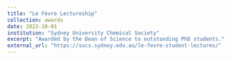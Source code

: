 ```yaml
---
title: "Le Fèvre Lectureship"
collection: awards
date: 2022-10-01
institution: "Sydney University Chemical Society"
excerpt: "Awarded by the Dean of Science to outstanding PhD students."
external_url: "https://sucs.sydney.edu.au/le-fevre-student-lectures/"
---
```

